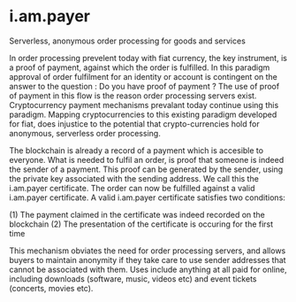 # i.am.payer
Serverless, anonymous order processing for goods and services 

In order processing prevelent today with fiat currency, the key instrument, is a proof of payment, against which the order is fulfilled. In this paradigm approval of order fulfilment for an identity or account is contingent on the answer to the question : Do you have proof of payment ? The use of proof of payment in this flow is the reason order processing servers exist. Cryptocurrency payment mechanisms prevalant today continue using this paradigm. Mapping cryptocurrencies to this existing paradigm developed for fiat, does injustice to the potential that crypto-currencies hold for anonymous, serverless order processing.

The blockchain is already a record of a payment which is accesible to everyone. What is needed to fulfil an order, is proof that someone is indeed the sender of a payment. This proof can be generated by the sender, using the private key associated with the sending address. We call this the i.am.payer certificate. The order can now be fulfilled against a valid i.am.payer certificate. A valid i.am.payer certificate satisfies two conditions:

  (1) The payment claimed in the certificate was indeed recorded on the blockchain
  (2) The presentation of the certificate is occuring for the first time

This mechanism obviates the need for order processing servers, and allows buyers to maintain anonymity if they take care to use sender addresses that cannot be associated with them. Uses include anything at all paid for online, including downloads (software, music, videos etc) and event tickets (concerts, movies etc).
